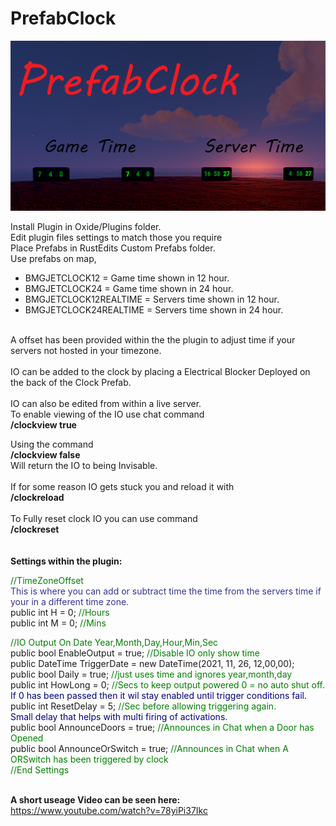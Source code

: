 <h1><strong>PrefabClock<br /></strong></h1>
<p><img src="https://github.com/bmgjet/PrefabClock/raw/main/PrefabClock.png" alt="" /></p>
<p>Install Plugin in Oxide/Plugins folder.<br />Edit plugin files settings to match those you require<br />Place Prefabs in RustEdits Custom Prefabs folder.<br />Use prefabs on map,</p>
<ul>
<li>BMGJETCLOCK12 = Game time shown in 12 hour.</li>
<li>BMGJETCLOCK24 = Game time shown in 24 hour.</li>
<li>BMGJETCLOCK12REALTIME = Servers time shown in 12 hour.</li>
<li>BMGJETCLOCK24REALTIME = Servers time shown in 24 hour.</li>
</ul>
<p><br />A offset has been provided within the the plugin to adjust time if your servers not hosted in your timezone.<br /><br />IO can be added to the clock by placing a Electrical Blocker Deployed on the back of the Clock Prefab.<br /><br />IO can also be edited from within a live server.<br />To enable viewing of the IO use chat command<br /><strong>/clockview true</strong></p>
<p>Using the command<br /><strong>/clockview false</strong><br />Will return the IO to being Invisable.<br /><br />If for some reason IO gets stuck you and reload it with<br /><strong>/clockreload</strong><br /><br />To Fully reset clock IO you can use command<br /><strong>/clockreset<br /><br /><br />Settings within the plugin:<br /></strong></p>
<p><span style="color: #008000;">//TimeZoneOffset<br /></span><span style="color: #333399;">This is where you can add or subtract time the time from the servers time if your in a different time zone.</span><br />public int H = 0; <span style="color: #008000;">//Hours</span><br />public int M = 0;<span style="color: #008000;"> //Mins</span></p>
<p><span style="color: #008000;">//IO Output On Date Year,Month,Day,Hour,Min,Sec<br /></span>public bool EnableOutput = true; <span style="color: #008000;">//Disable IO only show time</span><br />public DateTime TriggerDate = new DateTime(2021, 11, 26, 12,00,00);<br />public bool Daily = true; <span style="color: #008000;">//just uses time and ignores year,month,day</span><br />public int HowLong = 0; <span style="color: #008000;">//Secs to keep output powered 0 = no auto shut off.<br /><span style="color: #000080;">If 0 has been passed then it wil stay enabled until trigger conditions fail.</span></span><br />public int ResetDelay = 5; <span style="color: #008000;">//Sec before allowing triggering again.<br /><span style="color: #000080;">Small delay that helps with multi firing of activations.</span><br /></span>public bool AnnounceDoors = true; <span style="color: #008000;">//Announces in Chat when a Door has Opened</span><br />public bool AnnounceOrSwitch = true;<span style="color: #008000;"> //Announces in Chat when A ORSwitch has been triggered by clock</span><br /><span style="color: #008000;">//End Settings</span></p>
<p><br /><strong>A short useage Video can be seen here:</strong><br /><a href="https://www.youtube.com/watch?v=78yiPi37Ikc">https://www.youtube.com/watch?v=78yiPi37Ikc</a></p>

